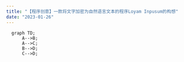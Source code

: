```yaml
---
title: "【程序创意】一款将文字加密为自然语言文本的程序Loyam Inpusum的构想"
date: "2023-01-26"
---
```


```mermaid
  graph TD;
      A-->B;
      A-->C;
      B-->D;
      C-->D;
```
